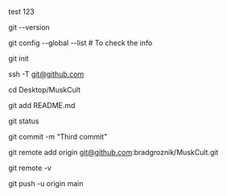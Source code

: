test 123

git --version

git config --global --list # To check the info

git init

ssh -T git@github.com

cd Desktop/MuskCult

git add README.md

git status

git commit -m "Third commit"

git remote add origin git@github.com:bradgroznik/MuskCult.git

git remote -v

git push -u origin main
